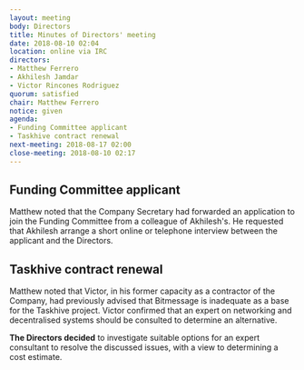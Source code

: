 ```yaml
---
layout: meeting
body: Directors
title: Minutes of Directors' meeting
date: 2018-08-10 02:04
location: online via IRC
directors:
- Matthew Ferrero
- Akhilesh Jamdar
- Victor Rincones Rodriguez
quorum: satisfied
chair: Matthew Ferrero
notice: given
agenda:
- Funding Committee applicant
- Taskhive contract renewal
next-meeting: 2018-08-17 02:00
close-meeting: 2018-08-10 02:17
---
```


## Funding Committee applicant

Matthew noted that the Company Secretary had forwarded an application to join the Funding Committee from a colleague of Akhilesh's. He requested that Akhilesh arrange a short online or telephone interview between the applicant and the Directors.

## Taskhive contract renewal

Matthew noted that Victor, in his former capacity as a contractor of the Company, had previously advised that Bitmessage is inadequate as a base for the Taskhive project. Victor confirmed that an expert on networking and decentralised systems should be consulted to determine an alternative.

**The Directors decided** to investigate suitable options for an expert consultant to resolve the discussed issues, with a view to determining a cost estimate.
